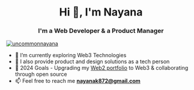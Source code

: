 <h1 align="center">Hi 👋, I'm Nayana</h1>
<h3 align="center"><strong>I'm a Web Developer & a Product Manager</strong></h3>
<p align="left"> <a href="https://twitter.com/uncommonnayana" target="blank"><img src="https://img.shields.io/twitter/follow/uncommonnayana?logo=twitter&style=for-the-badge" alt="uncommonnayana" /></a> </p>

- 🔭 I’m currently exploring Web3 Technologies
- 👯 I also provide product and design solutions as a tech person
- 🥅 2024 Goals - Upgrading my [Web2 portfolio](https://nayana-kumari.vercel.app/) to Web3 & collaborating through open source
- 📫 Feel free to reach me **nayanak872@gmail.com**



